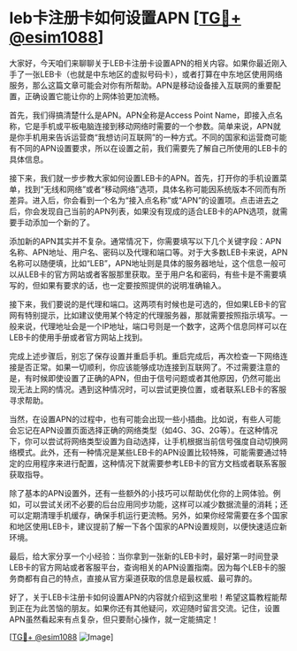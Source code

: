 # leb卡注册卡如何设置APN [[TG💪+ @esim1088](https://t.me/s/esim1088)]

大家好，今天咱们来聊聊关于LEB卡注册卡设置APN的相关内容。如果你最近刚入手了一张LEB卡（也就是中东地区的虚拟号码卡），或者打算在中东地区使用网络服务，那么这篇文章可能会对你有所帮助。APN是移动设备接入互联网的重要配置，正确设置它能让你的上网体验更加流畅。

首先，我们得搞清楚什么是APN。APN全称是Access Point Name，即接入点名称，它是手机或平板电脑连接到移动网络时需要的一个参数。简单来说，APN就是你手机用来告诉运营商“我想访问互联网”的一种方式。不同的国家和运营商可能有不同的APN设置要求，所以在设置之前，我们需要先了解自己所使用的LEB卡的具体信息。

接下来，我们就一步步教大家如何设置LEB卡的APN。首先，打开你的手机设置菜单，找到“无线和网络”或者“移动网络”选项，具体名称可能因系统版本不同而有所差异。进入后，你会看到一个名为“接入点名称”或“APN”的设置项。点击进去之后，你会发现自己当前的APN列表，如果没有现成的适合LEB卡的APN选项，就需要手动添加一个新的了。

添加新的APN其实并不复杂。通常情况下，你需要填写以下几个关键字段：APN名称、APN地址、用户名、密码以及代理和端口等。对于大多数LEB卡来说，APN名称可以随便填，比如“LEB”，APN地址则是具体的服务器地址，这个信息一般可以从LEB卡的官方网站或者客服那里获取。至于用户名和密码，有些卡是不需要填写的，但如果有要求的话，也一定要按照提供的说明准确输入。

接下来，我们要说的是代理和端口。这两项有时候也是可选的，但如果LEB卡的官网有特别提示，比如建议使用某个特定的代理服务器，那就需要按照指示填写。一般来说，代理地址会是一个IP地址，端口号则是一个数字，这两个信息同样可以在LEB卡的使用手册或者官方网站上找到。

完成上述步骤后，别忘了保存设置并重启手机。重启完成后，再次检查一下网络连接是否正常。如果一切顺利，你应该能够成功连接到互联网了。不过需要注意的是，有时候即使设置了正确的APN，但由于信号问题或者其他原因，仍然可能出现无法上网的情况。遇到这种情况时，可以尝试更换位置，或者联系LEB卡的客服寻求帮助。

当然，在设置APN的过程中，也有可能会出现一些小插曲。比如说，有些人可能会忘记在APN设置页面选择正确的网络类型（如4G、3G、2G等）。在这种情况下，你可以尝试将网络类型设置为自动选择，让手机根据当前信号强度自动切换网络模式。此外，还有一种情况是某些LEB卡的APN设置比较特殊，可能需要通过特定的应用程序来进行配置，这种情况下就需要参考LEB卡的官方文档或者联系客服获取指导。

除了基本的APN设置外，还有一些额外的小技巧可以帮助优化你的上网体验。例如，可以尝试关闭不必要的后台应用同步功能，这样可以减少数据流量的消耗；还可以定期清理手机缓存，确保手机运行更流畅。另外，如果你经常需要在多个国家和地区使用LEB卡，建议提前了解一下各个国家的APN设置规则，以便快速适应新环境。

最后，给大家分享一个小经验：当你拿到一张新的LEB卡时，最好第一时间登录LEB卡的官方网站或者客服平台，查询相关的APN设置指南。因为每个LEB卡的服务商都有自己的特点，直接从官方渠道获取的信息是最权威、最可靠的。

好了，关于LEB卡注册卡如何设置APN的内容就介绍到这里啦！希望这篇教程能帮到正在为此苦恼的朋友。如果你还有其他疑问，欢迎随时留言交流。记住，设置APN虽然看起来有点复杂，但只要耐心操作，就一定能搞定！

[[TG💪+ @esim1088](https://t.me/s/esim1088) ![Image](https://i.postimg.cc/4NQfJmqS/Snipaste-2025-05-13-00-14-12.png)]
